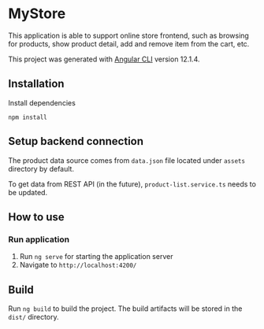 # MyStore

This application is able to support online store frontend, such as browsing for products, show product detail, add and remove item from the cart, etc.

This project was generated with [Angular CLI](https://github.com/angular/angular-cli) version 12.1.4.

## Installation
Install dependencies

  ```
  npm install
  ```
  
## Setup backend connection
The product data source comes from `data.json` file located under `assets` directory by default. 

To get data from REST API (in the future), `product-list.service.ts` needs to be updated.

## How to use
### Run application
1. Run `ng serve` for starting the application server
2. Navigate to `http://localhost:4200/`


## Build

Run `ng build` to build the project. The build artifacts will be stored in the `dist/` directory.

